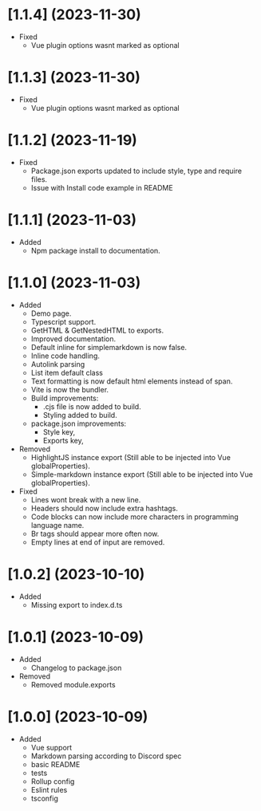 # [1.1.4] (2023-11-30)
- Fixed
  - Vue plugin options wasnt marked as optional

# [1.1.3] (2023-11-30)
- Fixed
  - Vue plugin options wasnt marked as optional

# [1.1.2] (2023-11-19)
- Fixed
  - Package.json exports updated to include style, type and require files.
  - Issue with Install code example in README

# [1.1.1] (2023-11-03)
- Added
  - Npm package install to documentation.

# [1.1.0] (2023-11-03)

- Added
  - Demo page.
  - Typescript support.
  - GetHTML & GetNestedHTML to exports.
  - Improved documentation.
  - Default inline for simplemarkdown is now false.
  - Inline code handling.
  - Autolink parsing
  - List item default class
  - Text formatting is now default html elements instead of span.
  - Vite is now the bundler.
  - Build improvements:
    - .cjs file is now added to build.
    - Styling added to build.
  - package.json improvements:
    - Style key,
    - Exports key,
- Removed
  - HighlightJS instance export (Still able to be injected into Vue globalProperties).
  - Simple-markdown instance export (Still able to be injected into Vue globalProperties).
- Fixed
  - Lines wont break with a new line.
  - Headers should now include extra hashtags.
  - Code blocks can now include more characters in programming language name.
  - Br tags should appear more often now.
  - Empty lines at end of input are removed.

 # [1.0.2] (2023-10-10)

- Added
  - Missing export to index.d.ts

# [1.0.1] (2023-10-09)

- Added
  - Changelog to package.json
- Removed
  - Removed module.exports

# [1.0.0] (2023-10-09)
- Added
  - Vue support
  - Markdown parsing according to Discord spec
  - basic README
  - tests
  - Rollup config
  - Eslint rules
  - tsconfig